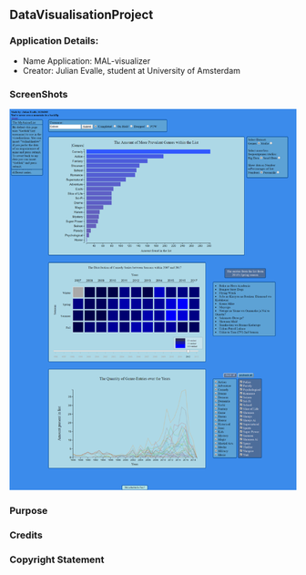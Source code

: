 ## DataVisualisationProject
### Application Details:
* Name Application: MAL-visualizer
* Creator: Julian Evalle, student at University of Amsterdam
### ScreenShots
![alt text](doc/end_product.png)
### Purpose
### Credits
### Copyright Statement
